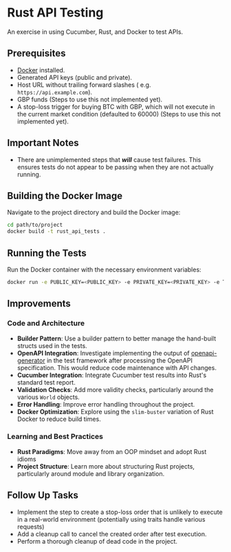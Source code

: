 # Rust API Testing

An exercise in using Cucumber, Rust, and Docker to test APIs.

## Prerequisites
- [Docker](https://docs.docker.com/get-docker/) installed.
- Generated API keys (public and private).
- Host URL without trailing forward slashes ( e.g. `https://api.example.com`).
- GBP funds (Steps to use this not implemented yet).
- A stop-loss trigger for buying BTC with GBP, which will not execute in the current market condition (defaulted to 60000) (Steps to use this not implemented yet).

## Important Notes
- There are unimplemented steps that ***will*** cause test failures. This ensures tests do not appear to be passing when they are not actually running.

## Building the Docker Image
Navigate to the project directory and build the Docker image:

```bash
cd path/to/project
docker build -t rust_api_tests .
```

## Running the Tests
Run the Docker container with the necessary environment variables:

```bash
docker run -e PUBLIC_KEY=<PUBLIC_KEY> -e PRIVATE_KEY=<PRIVATE_KEY> -e TRIGGER=<REASONABLE_STOP_LOSS_TRIGGER> -e API_HOST=<API_HOST> rust_api_tests
```

## Improvements
### Code and Architecture
- **Builder Pattern**: Use a builder pattern to better manage the hand-built structs used in the tests.
- **OpenAPI Integration**: Investigate implementing the output of [openapi-generator](https://openapi-generator.tech/docs/usage#generate) in the test framework after processing the OpenAPI specification. This would reduce code maintenance with API changes.
- **Cucumber Integration**: Integrate Cucumber test results into Rust's standard test report.
- **Validation Checks**: Add more validity checks, particularly around the various `World` objects.
- **Error Handling**: Improve error handling throughout the project.
- **Docker Optimization**: Explore using the `slim-buster` variation of Rust Docker to reduce build times.

### Learning and Best Practices
- **Rust Paradigms**: Move away from an OOP mindset and adopt Rust idioms
- **Project Structure**: Learn more about structuring Rust projects, particularly around module and library organization.

## Follow Up Tasks
- Implement the step to create a stop-loss order that is unlikely to execute in a real-world environment (potentially using traits handle various requests)
- Add a cleanup call to cancel the created order after test execution.
- Perform a thorough cleanup of dead code in the project.
